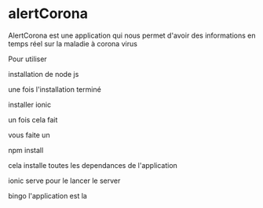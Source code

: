 # alertCorona
AlertCorona est une application qui nous permet   d'avoir des informations en temps réel sur la maladie à corona virus

Pour utiliser

installation de node js 

une fois l'installation terminé

installer ionic 

un fois cela fait 

vous faite un  

npm install

cela installe toutes les dependances de l'application

ionic serve 
pour le lancer le server 

bingo l'application est la 
